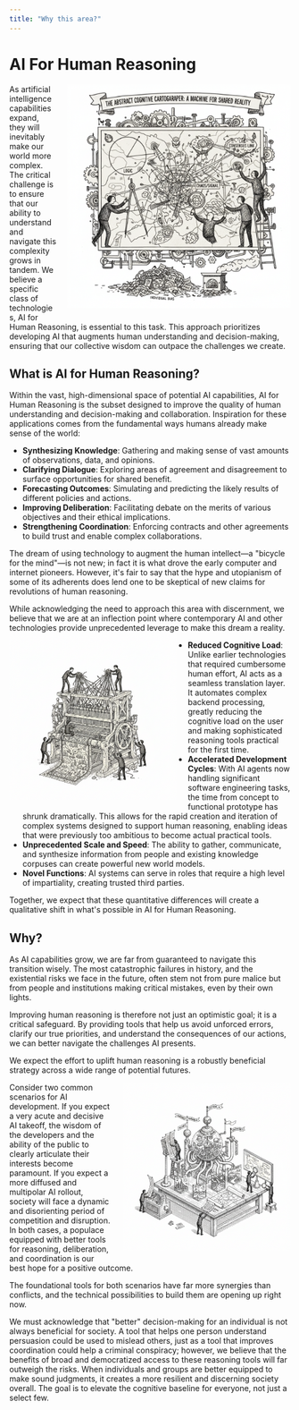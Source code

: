 ```yaml
---
title: "Why this area?"
---
```


# AI For Human Reasoning

<img src="assets/images/vision-diagram.png" alt="Vision diagram showing complex coordination networks" class="theory-image-right" style="float: right; margin: 0 0 20px 20px; max-width: 400px; height: auto;">

As artificial intelligence capabilities expand, they will inevitably make our world more complex. The critical challenge is to ensure that our ability to understand and navigate this complexity grows in tandem. We believe a specific class of technologies, AI for Human Reasoning, is essential to this task. This approach prioritizes developing AI that augments human understanding and decision-making, ensuring that our collective wisdom can outpace the challenges we create.



## What is AI for Human Reasoning?

Within the vast, high-dimensional space of potential AI capabilities, AI for Human Reasoning is the subset designed to improve the quality of human understanding and decision-making and collaboration. Inspiration for these applications comes from the fundamental ways humans already make sense of the world:

- **Synthesizing Knowledge**: Gathering and making sense of vast amounts of observations, data, and opinions.
- **Clarifying Dialogue**: Exploring areas of agreement and disagreement to surface opportunities for shared benefit.
- **Forecasting Outcomes**: Simulating and predicting the likely results of different policies and actions.
- **Improving Deliberation**: Facilitating debate on the merits of various objectives and their ethical implications.
- **Strengthening Coordination**: Enforcing contracts and other agreements to build trust and enable complex collaborations.


The dream of using technology to augment the human intellect—a "bicycle for the mind"—is not new; in fact it is what drove the early computer and internet pioneers. However, it's fair to say that the hype and utopianism of some of its adherents does lend one to be skeptical of new claims for revolutions of human reasoning.

While acknowledging the need to approach this area with discernment, we believe that we are at an inflection point where contemporary AI and other technologies provide unprecedented leverage to make this dream a reality.
<img src="assets/images/loom_weaver.png" alt="Loom Weaver - AI system for synthesizing knowledge and facilitating understanding" class="theory-image-left" style="float: left; margin: 0 20px 20px 0; max-width: 300px; height: auto;">


- **Reduced Cognitive Load**: Unlike earlier technologies that required cumbersome human effort, AI acts as a seamless translation layer. It automates complex backend processing, greatly reducing the cognitive load on the user and making sophisticated reasoning tools practical for the first time.
- **Accelerated Development Cycles**: With AI agents now handling significant software engineering tasks, the time from concept to functional prototype has shrunk dramatically. This allows for the rapid creation and iteration of complex systems designed to support human reasoning, enabling ideas that were previously too ambitious to become actual practical tools.
- **Unprecedented Scale and Speed**: The ability to gather, communicate, and synthesize information from people and existing knowledge corpuses can create powerful new world models.
- **Novel Functions**: AI systems can serve in roles that require a high level of impartiality, creating trusted third parties.

Together, we expect that these quantitative differences will create a qualitative shift in what's possible in AI for Human Reasoning.

## Why?

As AI capabilities grow, we are far from guaranteed to navigate this transition wisely. The most catastrophic failures in history, and the existential risks we face in the future, often stem not from pure malice but from people and institutions making critical mistakes, even by their own lights.

Improving human reasoning is therefore not just an optimistic goal; it is a critical safeguard. By providing tools that help us avoid unforced errors, clarify our true priorities, and understand the consequences of our actions, we can better navigate the challenges AI presents.

We expect the effort to uplift human reasoning is a robustly beneficial strategy across a wide range of potential futures.

<img src="assets/images/scenario-modeler.png" alt="Scenario Modeler - AI tool for forecasting outcomes and exploring different future possibilities" class="theory-image-right" style="float: right; margin: 0 0 20px 20px; max-width: 300px; height: auto;">Consider two common scenarios for AI development. If you expect a very acute and decisive AI takeoff, the wisdom of the developers and the ability of the public to clearly articulate their interests become paramount. If you expect a more diffused and multipolar AI rollout, society will face a dynamic and disorienting period of competition and disruption. In both cases, a populace equipped with better tools for reasoning, deliberation, and coordination is our best hope for a positive outcome.

The foundational tools for both scenarios have far more synergies than conflicts, and the technical possibilities to build them are opening up right now.

We must acknowledge that "better" decision-making for an individual is not always beneficial for society. A tool that helps one person understand persuasion could be used to mislead others, just as a tool that improves coordination could help a criminal conspiracy; however, we believe that the benefits of broad and democratized access to these reasoning tools will far outweigh the risks. When individuals and groups are better equipped to make sound judgments, it creates a more resilient and discerning society overall. The goal is to elevate the cognitive baseline for everyone, not just a select few.